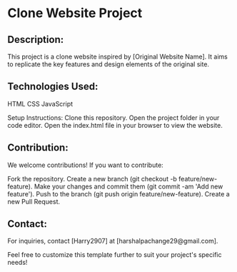 <h1>Clone Website Project</h1>

<h2>Description:</h2>
This project is a clone website inspired by [Original Website Name]. It aims to replicate the key features and design elements of the original site.

<h2>Technologies Used:</h2>
HTML
CSS
JavaScript


Setup Instructions:
Clone this repository.
Open the project folder in your code editor.
Open the index.html file in your browser to view the website.

<h2>Contribution:</h2>
We welcome contributions! If you want to contribute:

Fork the repository.
Create a new branch (git checkout -b feature/new-feature).
Make your changes and commit them (git commit -am 'Add new feature').
Push to the branch (git push origin feature/new-feature).
Create a new Pull Request.


<h2>Contact:</h2>
For inquiries, contact [Harry2907] at [harshalpachange29@gmail.com].

Feel free to customize this template further to suit your project's specific needs!
